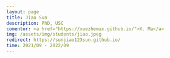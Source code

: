```yaml
---
layout: page
title: Jiao Sun
description: PhD, USC
comentor: <a href="https://xuezhemax.github.io/">X. Ma</a>
img: /assets/img/students/jiao.jpeg
redirect: https://sunjiao123sun.github.io/
time: 2021/09 - 2022/09
---
```


